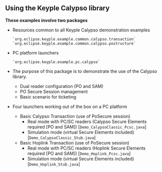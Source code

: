**Using the Keyple Calypso library**
---

**These examples involve two packages**

- Resources common to all Keyple Calypso demonstration examples

      `org.eclipse.keyple.example.common.calypso.transaction`
      `org.eclipse.keyple.example.common.calypso.postructure`
- PC platform launchers

      `org.eclipse.keyple.example.pc.calypso`
* The purpose of this package is to demonstrate the use of the Calypso library.

  * Dual reader configuration (PO and SAM)
  * PO Secure Session management
  * Basic scenario for ticketing

* Four launchers working out of the box on a PC platform

  * Basic Calypso Transaction (use of PoSecure session) 
    * Real mode with PC/SC readers (Calypso Secure Elements required [PO and SAM]) [`Demo_CalypsoClassic_Pcsc.java`]
    * Simulation mode (virtual Secure Elements included) [`Demo_CalypsoClassic_Stub.java`]
  * Basic Hoplink Transaction (use of PoSecure session) 
    * Real mode with PC/SC readers (Hoplink Secure Elements required [PO and SAM]) [`Demo_Hoplink_Pcsc.java`]
    * Simulation mode (virtual Secure Elements included) [`Demo_Hoplink_Stub.java`]

